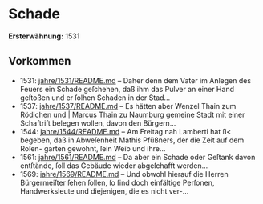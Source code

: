 # Schade

**Ersterwähnung:** 1531

## Vorkommen
- 1531: [jahre/1531/README.md](../jahre/1531/README.md) – Daher denn dem Vater im Anlegen des
Feuers ein Schade geſchehen, daß ihm das Pulver an
einer Hand geſtoßen und er ſolhen Schaden in der Stad...
- 1537: [jahre/1537/README.md](../jahre/1537/README.md) – Es hätten aber Wenzel Thain zum Rödichen und |
Marcus Thain zu Naumburg gemeine Stadt mit einer
Schaftriſt belegen wollen, davon den Bürgern...
- 1544: [jahre/1544/README.md](../jahre/1544/README.md) – Am Freitag nah Lamberti hat ſi< begeben, daß in
Abweſenheit Mathis Pfüßners, der die Zeit auf dem Roſen-
garten gewohnt, ſein Weib und ihre...
- 1561: [jahre/1561/README.md](../jahre/1561/README.md) – Da aber ein
Schade oder Geſtank davon entſtände, ſoll das Gebäude
wieder abgeſchafft werden...
- 1569: [jahre/1569/README.md](../jahre/1569/README.md) – Und obwohl hierauf die
Herren Bürgermeiſter ſehen ſollen, ſo ſind doch einfältige
Perſonen, Handwerksleute und diejenigen, die es nicht ver-...
